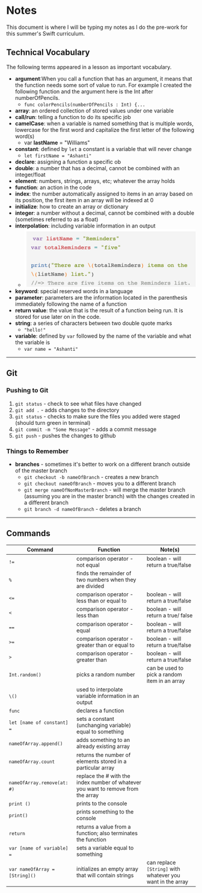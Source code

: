 # Notes

This document is where I will be typing my notes as I do the pre-work for this summer's Swift curriculum.


## Technical Vocabulary

The following terms appeared in a lesson as important vocabulary.

* **argument**:When you call a function that has an argument, it means that the function needs some sort of value to run. For example I created the following function and the argument here is the Int after numberOfPencils.
	* `func colorPencils(numberOfPencils : Int) {...`
* **array**: an ordered collection of stored values under one variable
* **call/run**: telling a function to do its specific job
* **camelCase**: when a variable is named something that is multiple words, lowercase for the first word and capitalize the first letter of the following word(s)
	* var **lastName** = "Williams"
* **constant**:  defined by `let` a constant is a variable that will never change
	* `let firstName = "Ashanti"`
* **declare**: assigning a function a specific ob
* **double**:  a number that has a decimal, cannot be combined with an integer/float
* **element**: numbers, strings, arrays, etc; whatever the array holds
* **function**: an action in the code
* **index**: the number automatically assigned to items in an array based on its position, the first item in an array will be indexed at 0
* **initialize**: how to create an array or dictionary
* **integer**:  a number without a decimal, cannot be combined with a double (sometimes referred to as a float)
* **interpolation**: including variable information in an output
	* ![Interpolation](Photos/Interpolation.png)
* **keyword**: special reserved words in a language  
* **parameter**: parameters are the information located in the parenthesis immediately following the name of a function
* **return value**: the value that is the result of a function being run. It is stored for use later on in the code.
* **string**: a series of characters between two double quote marks
	* `"hello!"`
* **variable**: defined by `var` followed by the name of the variable and what the variable is
	* `var name = "Ashanti"`


---

## Git

### Pushing to Git

1. `git status` - check to see what files have changed
2. `git add .` - adds changes to the directory
3. `git status` - checks to make sure the files you added were staged (should turn green in terminal)
4. `git commit -m "Some Message"` - adds a commit message
5. `git push` - pushes the changes to github

### Things to Remember

* **branches** - sometimes it's better to work on a different branch outside of the master branch
	* `git checkout -b nameOfBranch` - creates a new branch
	* `git checkout nameOfBranch` - moves you to a different branch
	* `git merge nameOfNonMasterBranch` - will merge the master branch (assuming you are in the master branch) with the changes created in a different branch
	* `git branch -d nameOfBranch` - deletes a branch

---

## Commands

| Command                        | Function                                                                          | Note(s)                                                    |
| ------------------------------ | --------------------------------------------------------------------------------- | ---------------------------------------------------------- |
| `!=`                           | comparison operator - not equal                                                   | boolean - will return a true/false                         |
| `%`                            | finds the remainder of two numbers when they are divided                          |                                                            |
| `<=`                           | comparison operator - less than or equal to                                       | boolean - will return a true/false                         |
| `<`                            | comparison operator - less than                                                   | boolean - will return a true/ false                        |
| `==`                           | comparison operator - equal                                                       | boolean - will return a true/false                         |
| `>=`                           | comparison operator - greater than or equal to                                    | boolean - will return a true/false                         |
| `>`                            | comparison operator - greater than                                                | boolean - will return a true/false                         |
| `Int.random()`                 | picks a random number                                                             | can be used to pick a random item in an array              |
| `\()`                          | used to interpolate variable information in an output                             |                                                            |
| `func`                         | declares a function                                                               |                                                            |
| `let [name of constant] =`     | sets a constant (unchanging variable) equal to something                          |                                                            |
| `nameOfArray.append()`         | adds something to an already existing array                                       |                                                            |
| `nameOfArray.count`            | returns the number of elements stored in a particular array                       |                                                            |
| `nameOfArray.remove(at: #)`    | replace the # with the index number of whatever you want to remove from the array |                                                            |
| `print ()`                     | prints to the console                                                             |                                                            |
| `print()`                      | prints something to the console                                                   |                                                            |
| `return`                       | returns a value from a function; also terminates the function                     |                                                            |
| `var [name of variable] =`     | sets a variable equal to something                                                |                                                            |
| `var nameOfArray = [String]()` | initializes an empty array that will contain strings                              | can replace `[String]` with whatever you want in the array |
